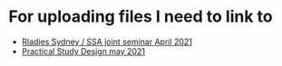 # For uploading files I need to link to

* [Rladies Sydney / SSA joint seminar April 2021](rladies_io.html)
* [Practical Study Design may 2021](Practical_Study_Design_2021Seminar.pdf)
